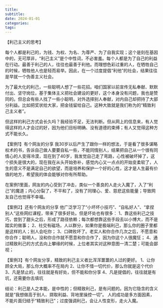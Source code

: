 ```yaml
---
title: 
subtitle: 
date: 2024-01-01
categories: 
tags: 
---
```


【利己主义的思考】

每个人都是利己的，为钱、为权、为名、为尊严、为了自我实现；这个是刻在基因中的，无可厚非，“利己主义”是个中性词，不必害羞。每个人都是为了自己的利益在行动。最善于利己的人，往往也最善于利他。而理想色彩过重的人，在牺牲自己的时候，牺牲他人也是轻而易举。因此，在一个过度提倡“利他”的社会，结果往往是早就一个伪善主义社会。

为了最大化的利己，一些聪明人想了一些花招。咱们国家以前宣传无私奉献、默默付出、坚守岗位，基于集体主义把社会建设的更好，这个本身没有问题，我也是赞同的。但总会有些人找了一些小聪明，对外选择别人奉献，对内自己却把持了大部分利益。比如把奖状给大家，把金钱留给自己。这种大致就是我们称为的“精致利己主义者”。

但这样的利己方式会长久吗？我经验不足，无法判断。但从网上的信息来，有人觉得这样的人才会过的好，因为他们目标明确、没有道德的束缚；有人又觉得这种方式不能长久。

【案例1】有个网友的分享
我30岁以后产生了跟你一样的想法，于是看了很多谋略权术的书，告诉自己做人要要自私一些，不能同情别人，结果把自己从一个很有同情心的人变得冷漠，现在到了40岁，我发觉自己走了弯路，心性被破坏掉了，这个损失是很大的，现在我在从头开始弥补，感觉内心又一点点的开始变柔软了，人生的意义不是满足自己的欲望，而是培养和保护一个好的心性，这才是人生最有价值的地方，希望我的体会能够对你有所帮助。

在案例1里面，网友的内心受到了冲击，类似一个善良的人走火入魔了，入了“利己”的魔道；内心分裂了，不平和了，没有了同理心、爱、慈悲这些能量；导致网友自己也觉得不幸福。

【案例2】还有个网友的分享
他广泛学习了“小坏坏小技巧”、“自私好人”、“拿捏别人“这些网红课程，带来了很多好处。但是坏处也有很多：
1、靠这些利己之技巧，尝到了甜头之后，形成了路径依赖；每次都想靠这些手段去以小博大，而不是踏实的做事；
2、社交有磁场，人以群分，如果你是极端利己，那么你的圈子里都是这样的人；别人会吃你；
3、口碑败坏了。老实人和你合作几次之后，不愿意和你合作；聪明人，没和你合作就不愿意和你合作了，因为你这个人很魔怔；
4、通过精致利己的方式去向上攀缘的时候，上位者其实对这种意图一清二楚；可能会鄙视；

【案例3】有个网友分享，精致的利己主义者比浑浑噩噩的人过的更好。
1、让你顾全大局，那么你大概率不在局内
2、让你不惜一切代价，那么你就是这个代价
3、凡是禁止的，往往就是有好处，但不能和你分享
4、凡是提倡的，往往就是有坑，还需要你去填坑

结论：利己是人之本能，是中性的；但精致利己，是有问题的。因为它隐含的含义就是“我想做高于别人、撷取利益、背地里操控一切”。
人的成功是多方面因素，不能片面归结于“精致利己”；过度强调利己，会让人性变形，走火入魔。


